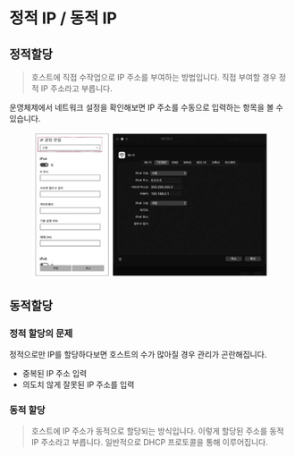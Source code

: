# 정적 IP / 동적 IP



## 정적할당&#x20;

> 호스트에 직접 수작업으로 IP 주소를 부여하는 방법입니다. 직접 부여할 경우 정적 IP 주소라고 부릅니다.&#x20;

운영체제에서 네트워크 설정을 확인해보면 IP 주소를 수동으로 입력하는 항목을 볼 수 있습니다.&#x20;

<figure><img src="../../../.gitbook/assets/image.png" alt=""><figcaption></figcaption></figure>



## 동적할당&#x20;

### 정적 할당의 문제&#x20;

정적으로만 IP를 할당하다보면 호스트의 수가 많아질 경우 관리가 곤란해집니다.&#x20;

* 중복된 IP 주소 입력&#x20;
* 의도치 않게 잘못된 IP 주소를 입력&#x20;

### 동적 할당&#x20;

> 호스트에 IP 주소가 동적으로 할당되는 방식입니다. 이렇게 할당된 주소를 동적 IP 주소라고 부릅니다. 일반적으로 DHCP 프로토콜을 통해 이루어집니다.&#x20;

